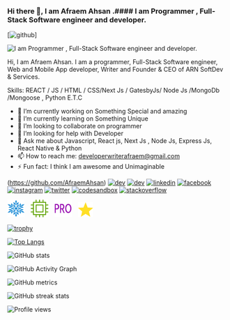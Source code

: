 ### Hi there 👋, I am Afraem Ahsan .#### I am Programmer , Full-Stack Software engineer and developer.
[<img src='https://cdn.jsdelivr.net/npm/simple-icons@3.0.1/icons/github.svg' alt='github' height='40'>]



![I am Programmer , Full-Stack Software engineer and developer.](https://scontent.fdac116-1.fna.fbcdn.net/v/t1.15752-9/270325252_224233486531764_4772565862312393308_n.png?_nc_cat=111&ccb=1-5&_nc_sid=ae9488&_nc_ohc=5zBdtedDJP4AX82xnL8&_nc_ht=scontent.fdac116-1.fna&oh=03_AVKBjftUCEuJ5Vev4auVH7Y7CLrgCbGEmsv9iAEE_yoClg&oe=61F34F0D)

Hi, I am Afraem Ahsan. I am a programmer, Full-Stack Software engineer, Web and Mobile App developer, Writer and Founder & CEO of ARN SoftDev & Services.

Skills:  REACT / JS / HTML / CSS/Next Js / GatesbyJs/ Node Js /MongoDb /Mongoose , Python  E.T.C

- 🔭 I’m currently working on Something Special  and  amazing  
- 🌱 I’m currently learning on Something Unique  
- 👯 I’m looking to collaborate on programmer  
- 🤔 I’m looking for help with Developer 
- 💬 Ask me about Javascript, React js, Next Js , Node Js, Express Js, React Native  & Python  
- 📫 How to reach me: developerwriterafraem@gmail.com 
- ⚡ Fun fact: I think I am awesome and Unimaginable 


(https://github.com/AfraemAhsan)  [<img src='https://cdn.jsdelivr.net/npm/simple-icons@3.0.1/icons/dev-dot-to.svg' alt='dev' height='40'>](https://dev.to/afraemahsan)  [<img src='https://cdn.jsdelivr.net/npm/simple-icons@3.0.1/icons/hashnode.svg' alt='dev' height='40'>](@Afraem)  [<img src='https://cdn.jsdelivr.net/npm/simple-icons@3.0.1/icons/linkedin.svg' alt='linkedin' height='40'>](https://www.linkedin.com/in/developer-writer-afraemahsan/)  [<img src='https://cdn.jsdelivr.net/npm/simple-icons@3.0.1/icons/facebook.svg' alt='facebook' height='40'>](https://www.facebook.com/DeveloperWriterAfraemahsan)  [<img src='https://cdn.jsdelivr.net/npm/simple-icons@3.0.1/icons/instagram.svg' alt='instagram' height='40'>](https://www.instagram.com/developerwriterafraem/)  [<img src='https://cdn.jsdelivr.net/npm/simple-icons@3.0.1/icons/twitter.svg' alt='twitter' height='40'>](https://twitter.com/AfraemAhsan3)  [<img src='https://cdn.jsdelivr.net/npm/simple-icons@3.0.1/icons/codesandbox.svg' alt='codesandbox' height='40'>](https://codesandbox.io/u/afraemahsan24)  [<img src='https://cdn.jsdelivr.net/npm/simple-icons@3.0.1/icons/stackoverflow.svg' alt='stackoverflow' height='40'>](https://stackoverflow.com/users/afraem-ahsan)  

<a href='https://archiveprogram.github.com/'><img src='https://raw.githubusercontent.com/acervenky/animated-github-badges/master/assets/acbadge.gif' width='40' height='40'></a> <a href='https://docs.github.com/en/developers'><img src='https://raw.githubusercontent.com/acervenky/animated-github-badges/master/assets/devbadge.gif' width='40' height='40'></a> <a href='https://github.com/pricing'><img src='https://raw.githubusercontent.com/acervenky/animated-github-badges/master/assets/pro.gif' width='40' height='40'></a> <a href='https://stars.github.com/'><img src='https://raw.githubusercontent.com/acervenky/animated-github-badges/master/assets/starbadge.gif' width='35' height='35'></a> 

[![trophy](https://github-profile-trophy.vercel.app/?username=AfraemAhsan)](https://github.com/ryo-ma/github-profile-trophy)

[![Top Langs](https://github-readme-stats.vercel.app/api/top-langs/?username=AfraemAhsan)](https://github.com/anuraghazra/github-readme-stats)

![GitHub stats](https://github-readme-stats.vercel.app/api?username=AfraemAhsan&show_icons=true)  

![GitHub Activity Graph](https://activity-graph.herokuapp.com/graph?username=AfraemAhsan)  

![GitHub metrics](https://metrics.lecoq.io/AfraemAhsan)  

![GitHub streak stats](https://github-readme-streak-stats.herokuapp.com/?user=AfraemAhsan)  

![Profile views](https://gpvc.arturio.dev/AfraemAhsan)  
